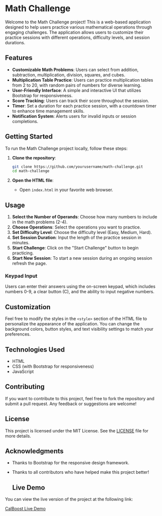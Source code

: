# Math Challenge

Welcome to the Math Challenge project! This is a web-based application designed to help users practice various mathematical operations through engaging challenges. The application allows users to customize their practice sessions with different operations, difficulty levels, and session durations.

## Features

- **Customizable Math Problems**: Users can select from addition, subtraction, multiplication, division, squares, and cubes.
- **Multiplication Table Practice**: Users can practice multiplication tables from 2 to 20, with random pairs of numbers for diverse learning.
- **User-Friendly Interface**: A simple and interactive UI that utilizes Bootstrap for responsiveness.
- **Score Tracking**: Users can track their score throughout the session.
- **Timer**: Set a duration for each practice session, with a countdown timer to enhance time management skills.
- **Notification System**: Alerts users for invalid inputs or session completions.

## Getting Started

To run the Math Challenge project locally, follow these steps:

1. **Clone the repository**:
   ```bash
   git clone https://github.com/yourusername/math-challenge.git
   cd math-challenge
   ```

2. **Open the HTML file**:
   - Open `index.html` in your favorite web browser.

## Usage

1. **Select the Number of Operands**: Choose how many numbers to include in the math problems (2-4).
2. **Choose Operations**: Select the operations you want to practice.
3. **Set Difficulty Level**: Choose the difficulty level (Easy, Medium, Hard).
4. **Set Session Duration**: Input the length of the practice session in minutes.
5. **Start Challenge**: Click on the "Start Challenge" button to begin practicing.
6. **Start New Session**: To start a new session during an ongoing session refresh the page.

### Keypad Input
Users can enter their answers using the on-screen keypad, which includes numbers 0-9, a clear button (C), and the ability to input negative numbers.

## Customization

Feel free to modify the styles in the `<style>` section of the HTML file to personalize the appearance of the application. You can change the background colors, button styles, and text visibility settings to match your preferences.

## Technologies Used

- HTML
- CSS (with Bootstrap for responsiveness)
- JavaScript

## Contributing

If you want to contribute to this project, feel free to fork the repository and submit a pull request. Any feedback or suggestions are welcome!

## License

This project is licensed under the MIT License. See the [LICENSE](LICENSE) file for more details.

## Acknowledgments

- Thanks to Bootstrap for the responsive design framework.
- Thanks to all contributors who have helped make this project better!

  ## Live Demo

You can view the live version of the project at the following link:

[CalBoost Live Demo](https://greendefender.github.io/CalBoost/)
